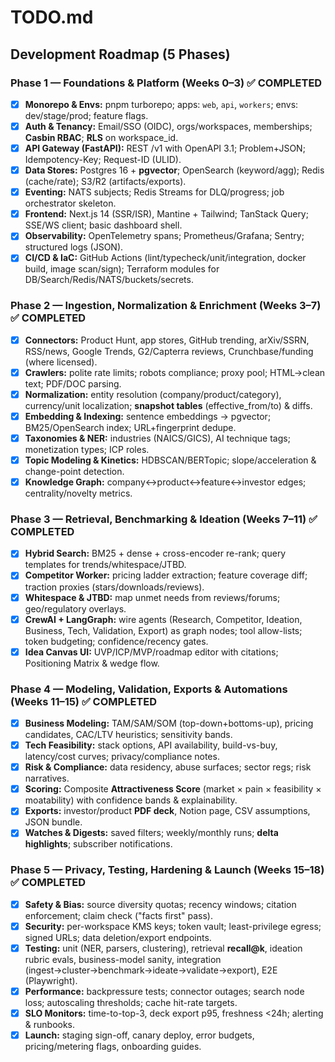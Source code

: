# TODO.md

## Development Roadmap (5 Phases)

### Phase 1 — Foundations & Platform (Weeks 0–3) ✅ COMPLETED
- [x] **Monorepo & Envs:** pnpm turborepo; apps: `web`, `api`, `workers`; envs: dev/stage/prod; feature flags.  
- [x] **Auth & Tenancy:** Email/SSO (OIDC), orgs/workspaces, memberships; **Casbin RBAC**; **RLS** on workspace_id.  
- [x] **API Gateway (FastAPI):** REST /v1 with OpenAPI 3.1; Problem+JSON; Idempotency-Key; Request-ID (ULID).  
- [x] **Data Stores:** Postgres 16 + **pgvector**; OpenSearch (keyword/agg); Redis (cache/rate); S3/R2 (artifacts/exports).  
- [x] **Eventing:** NATS subjects; Redis Streams for DLQ/progress; job orchestrator skeleton.  
- [x] **Frontend:** Next.js 14 (SSR/ISR), Mantine + Tailwind; TanStack Query; SSE/WS client; basic dashboard shell.  
- [x] **Observability:** OpenTelemetry spans; Prometheus/Grafana; Sentry; structured logs (JSON).  
- [x] **CI/CD & IaC:** GitHub Actions (lint/typecheck/unit/integration, docker build, image scan/sign); Terraform modules for DB/Search/Redis/NATS/buckets/secrets.

### Phase 2 — Ingestion, Normalization & Enrichment (Weeks 3–7) ✅ COMPLETED
- [x] **Connectors:** Product Hunt, app stores, GitHub trending, arXiv/SSRN, RSS/news, Google Trends, G2/Capterra reviews, Crunchbase/funding (where licensed).  
- [x] **Crawlers:** polite rate limits; robots compliance; proxy pool; HTML→clean text; PDF/DOC parsing.  
- [x] **Normalization:** entity resolution (company/product/category), currency/unit localization; **snapshot tables** (effective_from/to) & diffs.  
- [x] **Embedding & Indexing:** sentence embeddings → pgvector; BM25/OpenSearch index; URL+fingerprint dedupe.  
- [x] **Taxonomies & NER:** industries (NAICS/GICS), AI technique tags; monetization types; ICP roles.  
- [x] **Topic Modeling & Kinetics:** HDBSCAN/BERTopic; slope/acceleration & change-point detection.  
- [x] **Knowledge Graph:** company↔product↔feature↔investor edges; centrality/novelty metrics.

### Phase 3 — Retrieval, Benchmarking & Ideation (Weeks 7–11) ✅ COMPLETED
- [x] **Hybrid Search:** BM25 + dense + cross-encoder re-rank; query templates for trends/whitespace/JTBD.  
- [x] **Competitor Worker:** pricing ladder extraction; feature coverage diff; traction proxies (stars/downloads/reviews).  
- [x] **Whitespace & JTBD:** map unmet needs from reviews/forums; geo/regulatory overlays.  
- [x] **CrewAI + LangGraph:** wire agents (Research, Competitor, Ideation, Business, Tech, Validation, Export) as graph nodes; tool allow-lists; token budgeting; confidence/recency gates.  
- [x] **Idea Canvas UI:** UVP/ICP/MVP/roadmap editor with citations; Positioning Matrix & wedge flow.  

### Phase 4 — Modeling, Validation, Exports & Automations (Weeks 11–15) ✅ COMPLETED
- [x] **Business Modeling:** TAM/SAM/SOM (top-down+bottoms-up), pricing candidates, CAC/LTV heuristics; sensitivity bands.  
- [x] **Tech Feasibility:** stack options, API availability, build-vs-buy, latency/cost curves; privacy/compliance notes.  
- [x] **Risk & Compliance:** data residency, abuse surfaces; sector regs; risk narratives.  
- [x] **Scoring:** Composite **Attractiveness Score** (market × pain × feasibility × moatability) with confidence bands & explainability.  
- [x] **Exports:** investor/product **PDF deck**, Notion page, CSV assumptions, JSON bundle.  
- [x] **Watches & Digests:** saved filters; weekly/monthly runs; **delta highlights**; subscriber notifications.  

### Phase 5 — Privacy, Testing, Hardening & Launch (Weeks 15–18) ✅ COMPLETED
- [x] **Safety & Bias:** source diversity quotas; recency windows; citation enforcement; claim check ("facts first" pass).  
- [x] **Security:** per-workspace KMS keys; token vault; least-privilege egress; signed URLs; data deletion/export endpoints.  
- [x] **Testing:** unit (NER, parsers, clustering), retrieval **recall@k**, ideation rubric evals, business-model sanity, integration (ingest→cluster→benchmark→ideate→validate→export), E2E (Playwright).  
- [x] **Performance:** backpressure tests; connector outages; search node loss; autoscaling thresholds; cache hit-rate targets.  
- [x] **SLO Monitors:** time-to-top-3, deck export p95, freshness <24h; alerting & runbooks.  
- [x] **Launch:** staging sign-off, canary deploy, error budgets, pricing/metering flags, onboarding guides.
